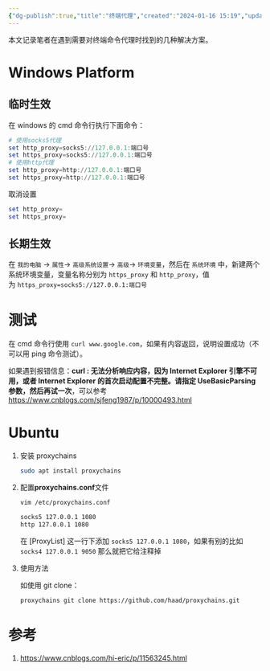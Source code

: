 ```yaml
---
{"dg-publish":true,"title":"终端代理","created":"2024-01-16 15:19","updated":"2024-01-29 15:00","tags":["windows","ubuntu"],"permalink":"/Engineering Wiki/终端代理/","dgPassFrontmatter":true,"noteIcon":"1"}
---
```



本文记录笔者在遇到需要对终端命令代理时找到的几种解决方案。

# Windows Platform

## 临时生效

在 windows 的 cmd 命令行执行下面命令：

```powershell
# 使用socks5代理
set http_proxy=socks5://127.0.0.1:端口号
set https_proxy=socks5://127.0.0.1:端口号
# 使用http代理
set http_proxy=http://127.0.0.1:端口号
set https_proxy=http://127.0.0.1:端口号
```

取消设置

```powershell
set http_proxy=
set https_proxy=
```

## 长期生效

在 `我的电脑` -> `属性`-> `高级系统设置`-> `高级`-> `环境变量`，然后在 `系统环境` 中，新建两个系统环境变量，变量名称分别为 `https_proxy` 和 `http_proxy`，值为 `https_proxy=socks5://127.0.0.1:端口号`

# 测试

在 cmd 命令行使用 `curl www.google.com`，如果有内容返回，说明设置成功（不可以用 ping 命令测试）。

如果遇到报错信息：**curl : 无法分析响应内容，因为 Internet Explorer 引擎不可用，或者 Internet Explorer 的首次启动配置不完整。请指定 UseBasicParsing 参数，然后再试一次**，可以参考 https://www.cnblogs.com/sjfeng1987/p/10000493.html

# Ubuntu

1. 安装 proxychains

    ```bash
    sudo apt install proxychains
    ```

2. 配置**proxychains.conf**文件

    ```bash
    vim /etc/proxychains.conf
    
    socks5 127.0.0.1 1080
    http 127.0.0.1 1080
    ```

    在 [ProxyList] 这一行下添加 `socks5 127.0.0.1 1080`，如果有别的比如 `socks4 127.0.0.1 9050` 那么就把它给注释掉

3. 使用方法

    如使用 git clone：

    ```bash
    proxychains git clone https://github.com/haad/proxychains.git
    ```

# 参考

1. https://www.cnblogs.com/hi-eric/p/11563245.html